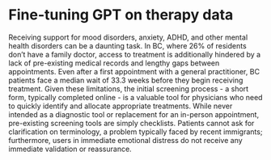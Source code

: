 # Fine-tuning GPT on therapy data

Receiving support for mood disorders, anxiety, ADHD, and other mental health disorders can be a daunting task. In BC, where 26% of residents don’t have a family doctor, access to treatment is additionally hindered by a lack of pre-existing medical records and lengthy gaps between appointments. Even after a first appointment with a general practitioner, BC patients face a median wait of 33.3 weeks before they begin receiving treatment. Given these limitations, the initial screening process - a short form, typically completed online - is a valuable tool for physicians who need to quickly identify and allocate appropriate treatments. While never intended as a diagnostic tool or replacement for an in-person appointment, pre-existing screening tools are simply checklists. Patients cannot ask for clarification on terminology, a problem typically faced by recent immigrants; furthermore, users in immediate emotional distress do not receive any immediate validation or reassurance.
